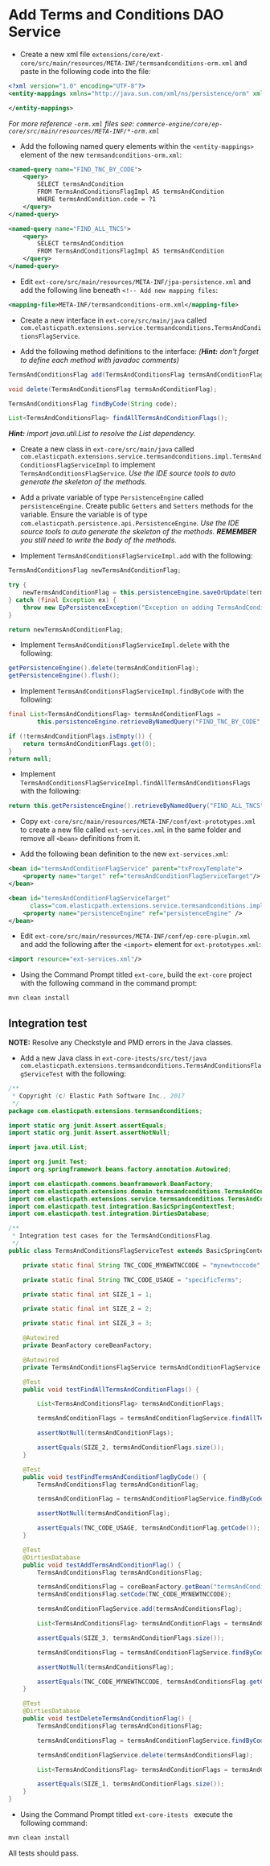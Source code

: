 # Add Terms and Conditions DAO Service

 * Create a new xml file `extensions/core/ext-core/src/main/resources/META-INF/termsandconditions-orm.xml` and paste in the following code into the file:

```xml
<?xml version="1.0" encoding="UTF-8"?>
<entity-mappings xmlns="http://java.sun.com/xml/ns/persistence/orm" xmlns:xsi="http://www.w3.org/2001/XMLSchema-instance" xsi:schemaLocation="http://java.sun.com/xml/ns/persistence/orm http://java.sun.com/xml/ns/persistence/orm_2_0.xsd" version="2.0">

</entity-mappings>
```

_For more reference `-orm.xml` files see: `commerce-engine/core/ep-core/src/main/resources/META-INF/*-orm.xml`_

* Add the following named query elements within the `<entity-mappings>` element of the new `termsandconditions-orm.xml`:

```xml
<named-query name="FIND_TNC_BY_CODE">
    <query>
        SELECT termsAndCondition
        FROM TermsAndConditionsFlagImpl AS termsAndCondition
        WHERE termsAndCondition.code = ?1
    </query>
</named-query>

<named-query name="FIND_ALL_TNCS">
    <query>
        SELECT termsAndCondition
        FROM TermsAndConditionsFlagImpl AS termsAndCondition
    </query>
</named-query>
```

* Edit `ext-core/src/main/resources/META-INF/jpa-persistence.xml` and add the following line beneath `<!-- Add new mapping files`:

```xml
<mapping-file>META-INF/termsandconditions-orm.xml</mapping-file>
```

* Create a new interface in `ext-core/src/main/java` called `com.elasticpath.extensions.service.termsandconditions.TermsAndConditionsFlagService`.

* Add the following method definitions to the interface: _(**Hint:** don't forget to define each method with javadoc comments)_

```java
TermsAndConditionsFlag add(TermsAndConditionsFlag termsAndConditionFlag);

void delete(TermsAndConditionsFlag termsAndConditionFlag);

TermsAndConditionsFlag findByCode(String code);

List<TermsAndConditionsFlag> findAllTermsAndConditionFlags();
```

***Hint:** import java.util.List to resolve the List dependency.* 

* Create a new class in `ext-core/src/main/java` called `com.elasticpath.extensions.service.termsandconditions.impl.TermsAndConditionsFlagServiceImpl` to implement `TermsAndConditionsFlagService`. _Use the IDE source tools to auto generate the skeleton of the methods._

* Add a private variable of type `PersistenceEngine` called `persistenceEngine`. Create public `Getters` and `Setters` methods for the variable. Ensure the variable is of type `com.elasticpath.persistence.api.PersistenceEngine`. _Use the IDE source tools to auto generate the skeleton of the methods. **REMEMBER** you still need to write the body of the methods._

* Implement `TermsAndConditionsFlagServiceImpl.add` with the following:

```java
TermsAndConditionsFlag newTermsAndConditionFlag;

try {
    newTermsAndConditionFlag = this.persistenceEngine.saveOrUpdate(termsAndConditionFlag);
} catch (final Exception ex) {
    throw new EpPersistenceException("Exception on adding TermsAndConditionFlag.", ex);
}

return newTermsAndConditionFlag;
```

* Implement `TermsAndConditionsFlagServiceImpl.delete` with the following:

```java
getPersistenceEngine().delete(termsAndConditionFlag);
getPersistenceEngine().flush();
```

* Implement `TermsAndConditionsFlagServiceImpl.findByCode` with the following:

```java
final List<TermsAndConditionsFlag> termsAndConditionFlags =
        this.persistenceEngine.retrieveByNamedQuery("FIND_TNC_BY_CODE", code);

if (!termsAndConditionFlags.isEmpty()) {
    return termsAndConditionFlags.get(0);
}
return null;
```

* Implement `TermsAndConditionsFlagServiceImpl.findAllTermsAndConditionsFlags` with the following:

```java
return this.getPersistenceEngine().retrieveByNamedQuery("FIND_ALL_TNCS");
```

* Copy `ext-core/src/main/resources/META-INF/conf/ext-prototypes.xml` to create a new file called `ext-services.xml` in the same folder and remove all `<bean>` definitions from it.

* Add the following bean definition to the new `ext-services.xml`:

```xml
<bean id="termsAndConditionFlagService" parent="txProxyTemplate">
    <property name="target" ref="termsAndConditionFlagServiceTarget"/>
</bean>

<bean id="termsAndConditionFlagServiceTarget"
      class="com.elasticpath.extensions.service.termsandconditions.impl.TermsAndConditionsFlagServiceImpl" >
    <property name="persistenceEngine" ref="persistenceEngine" />
</bean>
```

* Edit `ext-core/src/main/resources/META-INF/conf/ep-core-plugin.xml` and add the following after the `<import>` element for `ext-prototypes.xml`:

```xml
<import resource="ext-services.xml"/>
```

* Using the Command Prompt titled `ext-core`, build the `ext-core` project with the following command in the command prompt:

```sh
mvn clean install
```

## Integration test

**NOTE:** Resolve any Checkstyle and PMD errors in the Java classes.

* Add a new Java class in `ext-core-itests/src/test/java com.elasticpath.extensions.termsandconditions.TermsAndConditionsFlagServiceTest` with the following:

```java
/**
 * Copyright (c) Elastic Path Software Inc., 2017
 */
package com.elasticpath.extensions.termsandconditions;

import static org.junit.Assert.assertEquals;
import static org.junit.Assert.assertNotNull;

import java.util.List;

import org.junit.Test;
import org.springframework.beans.factory.annotation.Autowired;

import com.elasticpath.commons.beanframework.BeanFactory;
import com.elasticpath.extensions.domain.termsandconditions.TermsAndConditionsFlag;
import com.elasticpath.extensions.service.termsandconditions.TermsAndConditionsFlagService;
import com.elasticpath.test.integration.BasicSpringContextTest;
import com.elasticpath.test.integration.DirtiesDatabase;

/**
 * Integration test cases for the TermsAndConditionsFlag.
 */
public class TermsAndConditionsFlagServiceTest extends BasicSpringContextTest {

    private static final String TNC_CODE_MYNEWTNCCODE = "mynewtnccode";

    private static final String TNC_CODE_USAGE = "specificTerms";

    private static final int SIZE_1 = 1;

    private static final int SIZE_2 = 2;

    private static final int SIZE_3 = 3;

    @Autowired
    private BeanFactory coreBeanFactory;

    @Autowired
    private TermsAndConditionsFlagService termsAndConditionFlagService;

    @Test
    public void testFindAllTermsAndConditionFlags() {

        List<TermsAndConditionsFlag> termsAndConditionFlags;

        termsAndConditionFlags = termsAndConditionFlagService.findAllTermsAndConditionFlags();

        assertNotNull(termsAndConditionFlags);

        assertEquals(SIZE_2, termsAndConditionFlags.size());
    }

    @Test
    public void testFindTermsAndConditionFlagByCode() {
        TermsAndConditionsFlag termsAndConditionFlag;

        termsAndConditionFlag = termsAndConditionFlagService.findByCode(TNC_CODE_USAGE);

        assertNotNull(termsAndConditionFlag);

        assertEquals(TNC_CODE_USAGE, termsAndConditionFlag.getCode());
    }

    @Test
    @DirtiesDatabase
    public void testAddTermsAndConditionFlag() {
        TermsAndConditionsFlag termsAndConditionsFlag;

        termsAndConditionsFlag = coreBeanFactory.getBean("termsAndConditionsFlag");
        termsAndConditionsFlag.setCode(TNC_CODE_MYNEWTNCCODE);

        termsAndConditionFlagService.add(termsAndConditionsFlag);

        List<TermsAndConditionsFlag> termsAndConditionFlags = termsAndConditionFlagService.findAllTermsAndConditionFlags();

        assertEquals(SIZE_3, termsAndConditionFlags.size());

        termsAndConditionsFlag = termsAndConditionFlagService.findByCode(TNC_CODE_MYNEWTNCCODE);

        assertNotNull(termsAndConditionsFlag);

        assertEquals(TNC_CODE_MYNEWTNCCODE, termsAndConditionsFlag.getCode());
    }

    @Test
    @DirtiesDatabase
    public void testDeleteTermsAndConditionFlag() {
        TermsAndConditionsFlag termsAndConditionsFlag;

        termsAndConditionsFlag = termsAndConditionFlagService.findByCode(TNC_CODE_USAGE);

        termsAndConditionFlagService.delete(termsAndConditionsFlag);

        List<TermsAndConditionsFlag> termsAndConditionFlags = termsAndConditionFlagService.findAllTermsAndConditionFlags();

        assertEquals(SIZE_1, termsAndConditionFlags.size());
    }
}
```

* Using the Command Prompt titled `ext-core-itests ` execute the following command:

```sh
mvn clean install
```

All tests should pass.